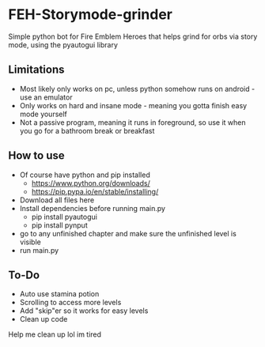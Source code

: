 # FEH-Storymode-grinder
Simple python bot for Fire Emblem Heroes that helps grind for orbs via story mode, using the pyautogui library


## Limitations
 * Most likely only works on pc, unless python somehow runs on android - use an emulator
 * Only works on hard and insane mode - meaning you gotta finish easy mode yourself
 * Not a passive program, meaning it runs in foreground, so use it when you go for a bathroom break or breakfast
 
## How to use
 * Of course have python and pip installed
   * https://www.python.org/downloads/
   * https://pip.pypa.io/en/stable/installing/
 * Download all files here
 * Install dependencies before running main.py
   * pip install pyautogui
   * pip install pynput
 * go to any unfinished chapter and make sure the unfinished level is visible
 * run main.py
 
## To-Do 
 * Auto use stamina potion
 * Scrolling to access more levels
 * Add "skip"er so it works for easy levels
 * Clean up code

Help me clean up lol im tired
